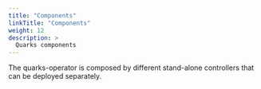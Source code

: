 ```yaml
---
title: "Components"
linkTitle: "Components"
weight: 12
description: >
  Quarks components
---
```


The quarks-operator is composed by different stand-alone controllers that can be deployed separately.